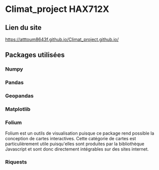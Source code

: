 # Climat_project HAX712X

##   Lien du site
https://atttoum8643f.github.io/Climat_project.github.io/

## Packages utilisées
### Numpy
### Pandas
### Geopandas
### Matplotlib
### Folium
Folium est un outils de visualisation puisque ce package rend possible la conception de cartes interactives. Cette catégorie de cartes est particulièrement utile puisqu'elles sont produites par la bibliothèque Javascript et sont donc directement intégrables sur des sites internet.
### Riquests
